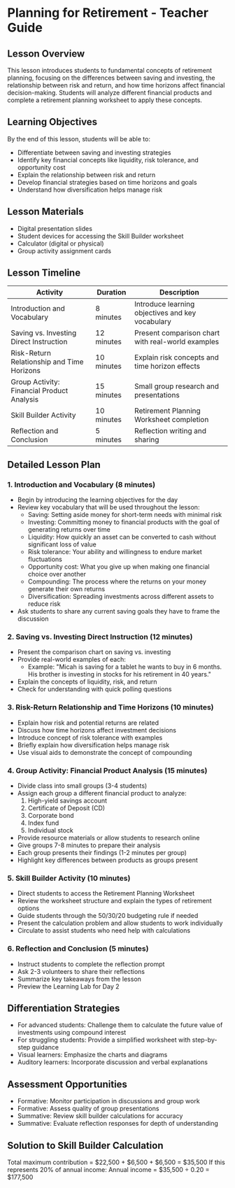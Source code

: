 # Planning for Retirement - Teacher Guide

## Lesson Overview

This lesson introduces students to fundamental concepts of retirement planning, focusing on the differences between saving and investing, the relationship between risk and return, and how time horizons affect financial decision-making. Students will analyze different financial products and complete a retirement planning worksheet to apply these concepts.

## Learning Objectives

By the end of this lesson, students will be able to:
- Differentiate between saving and investing strategies
- Identify key financial concepts like liquidity, risk tolerance, and opportunity cost
- Explain the relationship between risk and return
- Develop financial strategies based on time horizons and goals
- Understand how diversification helps manage risk

## Lesson Materials

- Digital presentation slides
- Student devices for accessing the Skill Builder worksheet
- Calculator (digital or physical)
- Group activity assignment cards

## Lesson Timeline

| Activity | Duration | Description |
|----------|----------|-------------|
| Introduction and Vocabulary | 8 minutes | Introduce learning objectives and key vocabulary |
| Saving vs. Investing Direct Instruction | 12 minutes | Present comparison chart with real-world examples |
| Risk-Return Relationship and Time Horizons | 10 minutes | Explain risk concepts and time horizon effects |
| Group Activity: Financial Product Analysis | 15 minutes | Small group research and presentations |
| Skill Builder Activity | 10 minutes | Retirement Planning Worksheet completion |
| Reflection and Conclusion | 5 minutes | Reflection writing and sharing |

## Detailed Lesson Plan

### 1. Introduction and Vocabulary (8 minutes)

- Begin by introducing the learning objectives for the day
- Review key vocabulary that will be used throughout the lesson:
  - Saving: Setting aside money for short-term needs with minimal risk
  - Investing: Committing money to financial products with the goal of generating returns over time
  - Liquidity: How quickly an asset can be converted to cash without significant loss of value
  - Risk tolerance: Your ability and willingness to endure market fluctuations
  - Opportunity cost: What you give up when making one financial choice over another
  - Compounding: The process where the returns on your money generate their own returns
  - Diversification: Spreading investments across different assets to reduce risk
- Ask students to share any current saving goals they have to frame the discussion

### 2. Saving vs. Investing Direct Instruction (12 minutes)

- Present the comparison chart on saving vs. investing
- Provide real-world examples of each:
  - Example: "Micah is saving for a tablet he wants to buy in 6 months. His brother is investing in stocks for his retirement in 40 years."
- Explain the concepts of liquidity, risk, and return
- Check for understanding with quick polling questions

### 3. Risk-Return Relationship and Time Horizons (10 minutes)

- Explain how risk and potential returns are related
- Discuss how time horizons affect investment decisions
- Introduce concept of risk tolerance with examples
- Briefly explain how diversification helps manage risk
- Use visual aids to demonstrate the concept of compounding

### 4. Group Activity: Financial Product Analysis (15 minutes)

- Divide class into small groups (3-4 students)
- Assign each group a different financial product to analyze:
  1. High-yield savings account
  2. Certificate of Deposit (CD)
  3. Corporate bond
  4. Index fund
  5. Individual stock
- Provide resource materials or allow students to research online
- Give groups 7-8 minutes to prepare their analysis
- Each group presents their findings (1-2 minutes per group)
- Highlight key differences between products as groups present

### 5. Skill Builder Activity (10 minutes)

- Direct students to access the Retirement Planning Worksheet
- Review the worksheet structure and explain the types of retirement options
- Guide students through the 50/30/20 budgeting rule if needed
- Present the calculation problem and allow students to work individually
- Circulate to assist students who need help with calculations

### 6. Reflection and Conclusion (5 minutes)

- Instruct students to complete the reflection prompt
- Ask 2-3 volunteers to share their reflections
- Summarize key takeaways from the lesson
- Preview the Learning Lab for Day 2

## Differentiation Strategies

- For advanced students: Challenge them to calculate the future value of investments using compound interest
- For struggling students: Provide a simplified worksheet with step-by-step guidance
- Visual learners: Emphasize the charts and diagrams
- Auditory learners: Incorporate discussion and verbal explanations

## Assessment Opportunities

- Formative: Monitor participation in discussions and group work
- Formative: Assess quality of group presentations
- Summative: Review skill builder calculations for accuracy
- Summative: Evaluate reflection responses for depth of understanding

## Solution to Skill Builder Calculation

Total maximum contribution = $22,500 + $6,500 + $6,500 = $35,500
If this represents 20% of annual income:
Annual income = $35,500 ÷ 0.20 = $177,500